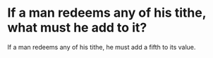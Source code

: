 # If a man redeems any of his tithe, what must he add to it?

If a man redeems any of his tithe, he must add a fifth to its value.
